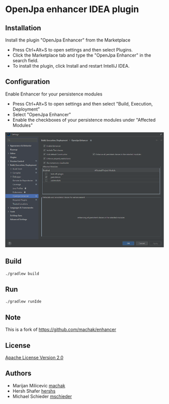 #  OpenJpa enhancer IDEA plugin

## Installation
Install the plugin "OpenJpa Enhancer" from the Marketplace
  - Press Ctrl+Alt+S to open settings and then select Plugins.
  - Click the Marketplace tab and type the "OpenJpa Enhancer" in the search field.
  - To install the plugin, click Install and restart IntelliJ IDEA.
## Configuration
Enable Enhancer for your persistence modules
  - Press Ctrl+Alt+S to open settings and then select "Build, Execution, Deployment"
  - Select "OpenJpa Enhancer"
  - Enable the checkboxes of your persistence modules under "Affected Modules"

![Settings](img/settings.png)

## Build

```bash
./gradlew build
```

## Run

```bash
./gradlew runIde
```

## Note
This is a fork of https://github.com/machak/enhancer

## License
[Apache License Version 2.0](LICENSE)

## Authors
- Marijan Milicevic [machak](https://github.com/machak/)
- Hersh Shafer [hershs](https://github.com/hershs)
- Michael Schieder [mschieder](https://github.com/mschieder)

